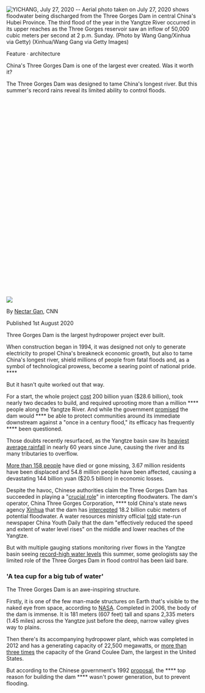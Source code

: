 <div id="mount">

<div class="Chrome__component">

<span style="font-size:0"></span>

<div>

<div class="StickyTop__ad" style="transition:max-height 0.6s cubic-bezier(0.52, 0.005, 0, 1.005);max-height:none">

<div class="Ad__component">

<div id="ad_bnr_atf_01" class="Ad__tag">

</div>

</div>

</div>

<span style="font-size:0"></span><span style="font-size:0"></span>

<div class="Header__container">

<div class="Header__component header" style="transition:transform 0.6s cubic-bezier(0.52, 0.005, 0, 1.005);transform:translateY(0)">

<div class="Header__wrapper">

<div class="Logo__component">

[](/)[](/style)

</div>

<div class="Header__burger">

<div class="Header__burgerIcon">

</div>

</div>

</div>

</div>

</div>

</div>

<div style="transition:padding-top 0.6s cubic-bezier(0.52, 0.005, 0, 1.005);padding-top:50px">

</div>

<div class="Chrome__content">

<div>

</div>

<div>

</div>

<div class="sc-fhYwyz fmNZgG">

<div class="special-article">

<div class="SpecialArticle__component">

<div class="SpecialArticle__hero">

<div class="SpecialArticle__heroWrapper">

<div class="Image__component Image__hasAspectRatio" style="padding-top:100.00%">

![YICHANG, July 27, 2020 -- Aerial photo taken on July 27, 2020 shows
floodwater being discharged from the Three Gorges Dam in central China's
Hubei Province. The third flood of the year in the Yangtze River
occurred in its upper reaches as the Three Gorges reservoir saw an
inflow of 50,000 cubic meters per second at 2 p.m. Sunday. (Photo by
Wang Gang/Xinhua via Getty) (Xinhua/Wang Gang via Getty
Images)](https://dynaimage.cdn.cnn.com/cnn/e_blur:500,q_auto:low,w_50,c_fill,g_auto,h_50,ar_1:1/http%3A%2F%2Fcdn.cnn.com%2Fcnnnext%2Fdam%2Fassets%2F200730231600-three-gorges-dam-restricted.jpg)

</div>

</div>

</div>

<div class="Zone__component SpecialArticle__content">

<div class="Zone__wrapper">

<div class="SpecialArticle__head SpecialArticle__widthStandard">

<div class="SpecialArticle__headLabel">

<span>Feature ·</span> architecture

</div>

<div class="SpecialArticle__headTitle">

China's Three Gorges Dam is one of the largest ever created. Was it
worth it?

</div>

<div class="SpecialArticle__headDescription">

The Three Gorges Dam was designed to tame China's longest river. But
this summer's record rains reveal its limited ability to control floods.

</div>

<div class="SpecialArticle__headSponsor">

<div>

<div id="ad_mod_85a882a72" data-ad-branding="default">

</div>

</div>

</div>

</div>

<div class="SpecialArticle__neck">

<div class="SpecialArticle__neckWrapper">

<div class="SpecialArticle__details">

<div class="SpecialArticle__writerPhoto">

<div class="Image__component Image__hasAspectRatio" style="padding-top:100.00%">

![](https://dynaimage.cdn.cnn.com/cnn/e_blur:500,q_auto:low,w_50,c_fill,g_auto,h_50,ar_1:1/http%3A%2F%2Fcdn.cnn.com%2Fcnnnext%2Fdam%2Fassets%2F200717084450-nector-gan-headshot.jpg)

</div>

</div>

<div class="SpecialArticle__writers">

By <span class="SpecialArticle__writer">[Nectar
Gan](/profiles/nectar-gan), CNN</span>

</div>

Published 1st August 2020

</div>

<div class="SocialBar__component SpecialArticle__socialTop SocialBar__isShare">

<div class="SocialBar__links">

<span class="SocialBar__link SocialBar__facebook"></span><span class="SocialBar__link SocialBar__twitter"></span><span class="SocialBar__link SocialBar__whatsapp"></span>

</div>

</div>

</div>

</div>

<div class="SpecialArticle__body">

<div class="SpecialArticle__paragraph SpecialArticle__pad SpecialArticle__widthStandard SpecialArticle__isDropCap">

Three Gorges Dam is the largest hydropower project ever built.

</div>

<div class="SpecialArticle__paragraph SpecialArticle__pad SpecialArticle__widthStandard">

When construction began in 1994, it was designed not only to generate
electricity to propel China's breakneck economic growth, but also to
tame China's longest river, shield millions of people from fatal floods
and, as a symbol of technological prowess, become a searing point of
national pride. ****

</div>

<div class="SpecialArticle__paragraph SpecialArticle__pad SpecialArticle__widthStandard">

But it hasn't quite worked out that way.

</div>

<div class="SpecialArticle__ad SpecialArticle__widthBleed">

<div class="Ad__component">

<div id="ad_bnr_btf_01" class="Ad__tag SpecialArticle__padLarge">

</div>

</div>

</div>

<div class="SpecialArticle__paragraph SpecialArticle__pad SpecialArticle__widthStandard">

For a start, the whole project
[cost](http://politics.people.com.cn/n/2013/0607/c1001-21776413.html)
200 billion yuan ($28.6 billion), took nearly two decades to build, and
required uprooting more than a million **** people along the Yangtze
River. And while the government
[promised](http://www.npc.gov.cn/wxzl/gongbao/2000-12/14/content_5002697.htm)
the dam would **** be able to protect communities around its immediate
downstream against a "once in a century flood," its efficacy has
frequently **** been questioned.

</div>

<div class="SpecialArticle__paragraph SpecialArticle__pad SpecialArticle__widthStandard">

Those doubts recently resurfaced, as the Yangtze basin saw its [heaviest
average
rainfall](http://www.xinhuanet.com/english/2020-07/14/c_139209909.htm)
in nearly 60 years since June, causing the river and its many
tributaries to overflow.

</div>

<div class="SpecialArticle__paragraph SpecialArticle__pad SpecialArticle__widthStandard">

[More than 158
people](https://www.mem.gov.cn/xw/bndt/202007/t20200728_354105.html)
have died or gone missing, 3.67 million residents have been displaced
and 54.8 million people have been affected, causing a devastating 144
billion yuan ($20.5 billion) in economic losses.

</div>

<div class="SpecialArticle__paragraph SpecialArticle__pad SpecialArticle__widthStandard">

Despite the havoc, Chinese authorities claim the Three Gorges Dam has
succeeded in playing a "[crucial
role](http://ccnews.people.com.cn/n1/2020/0722/c141677-31792659.html)"
in intercepting floodwaters. The dam's operator, China Three Gorges
Corporation, **** told China's state news agency
[Xinhua](http://www.xinhuanet.com/politics/2020-07/24/c_1126282059.htm)
that the dam has
[intercepted](http://www.gov.cn/xinwen/2020-07/30/content_5531320.htm)
18.2 billion cubic meters of potential floodwater. A water resources
ministry official
[told](http://ccnews.people.com.cn/n1/2020/0722/c141677-31792659.html)
state-run newspaper China Youth Daily that the dam "effectively reduced
the speed and extent of water level rises" on the middle and lower
reaches of the Yangtze.

</div>

<div class="SpecialArticle__paragraph SpecialArticle__pad SpecialArticle__widthStandard">

But with multiple gauging stations monitoring river flows in the Yangtze
basin seeing [record-high water
levels](http://www.gov.cn/xinwen/2020-07/13/content_5526182.htm) this
summer, some geologists say the limited role of the Three Gorges Dam in
flood control has been laid bare.

</div>

<div class="SpecialArticle__pad SpecialArticle__widthStandard">

<div class="HTMLEmbed__component">

</div>

</div>

<div class="SpecialArticle__paragraph SpecialArticle__pad SpecialArticle__widthStandard SpecialArticle__isHeadline">

### 'A tea cup for a big tub of water'

</div>

<div class="SpecialArticle__paragraph SpecialArticle__pad SpecialArticle__widthStandard">

The Three Gorges Dam is an awe-inspiring structure.

</div>

<div class="SpecialArticle__paragraph SpecialArticle__pad SpecialArticle__widthStandard">

Firstly, it is one of the few man-made structures on Earth that's
visible to the naked eye from space, according to
[NASA](https://svs.gsfc.nasa.gov/3433). Completed in 2006, the body of
the dam is immense. It is 181 meters (607 feet) tall and spans 2,335
meters (1.45 miles) across the Yangtze just before the deep, narrow
valley gives way to plains.

</div>

<div class="SpecialArticle__paragraph SpecialArticle__pad SpecialArticle__widthStandard">

Then there's its accompanying hydropower plant, which was completed in
2012 and has a generating capacity of 22,500 megawatts, or [more than
three
times](https://www.usgs.gov/special-topic/water-science-school/science/three-gorges-dam-worlds-largest-hydroelectric-plant?qt-science_center_objects=0#qt-science_center_objects)
the capacity of the Grand Coulee Dam, the largest in the United States.

</div>

<div class="SpecialArticle__paragraph SpecialArticle__pad SpecialArticle__widthStandard">

But according to the Chinese government's 1992
[proposal](http://www.npc.gov.cn/wxzl/gongbao/2000-12/14/content_5002697.htm),
the **** top reason for building the dam **** wasn't power generation,
but to prevent flooding.

</div>

<div class="SpecialArticle__padLarge SpecialArticle__widthFull">

<div class="GalleryInline__component GalleryInline__isInitialState">

<div class="GalleryInline__carousel">

<div class="slider" style="position:relative;display:block;width:100%;height:auto;box-sizing:border-box;-moz-box-sizing:border-box;visibility:hidden">

<div class="slider-frame" style="position:relative;display:block;overflow:hidden;height:auto;margin:0px;padding:0;transform:translate3d(0, 0, 0);-webkit-transform:translate3d(0, 0, 0);-ms-transform:translate(0, 0);box-sizing:border-box;-moz-box-sizing:border-box">

  - 
    
    <div class="Image__component GalleryInline__imageWrapper Image__hasAspectRatio" style="padding-top:56.25%">
    
    ![01 three gorges dam
    RESTRICTED](https://dynaimage.cdn.cnn.com/cnn/e_blur:500,q_auto:low,w_50,c_fit,h_28,ar_16:9/http%3A%2F%2Fcdn.cnn.com%2Fcnnnext%2Fdam%2Fassets%2F200721003422-01-three-gorges-dam-restricted.jpg)
    
    </div>

  - 
    
    <div class="Image__component GalleryInline__imageWrapper Image__hasAspectRatio" style="padding-top:56.25%">
    
    ![02 three gorges dam
    RESTRICTED](https://dynaimage.cdn.cnn.com/cnn/e_blur:500,q_auto:low,w_50,c_fit,h_28,ar_16:9/http%3A%2F%2Fcdn.cnn.com%2Fcnnnext%2Fdam%2Fassets%2F200721003645-02-three-gorges-dam-restricted.jpg)
    
    </div>

  - 
    
    <div class="Image__component GalleryInline__imageWrapper Image__hasAspectRatio" style="padding-top:56.25%">
    
    ![24 three gorges dam
    1999](https://dynaimage.cdn.cnn.com/cnn/e_blur:500,q_auto:low,w_50,c_fit,h_28,ar_16:9/http%3A%2F%2Fcdn.cnn.com%2Fcnnnext%2Fdam%2Fassets%2F200721093541-24-three-gorges-dam-1999.jpg)
    
    </div>

  - 
    
    <div class="Image__component GalleryInline__imageWrapper Image__hasAspectRatio" style="padding-top:56.25%">
    
    ![04 three gorges dam
    RESTRICTED](https://dynaimage.cdn.cnn.com/cnn/e_blur:500,q_auto:low,w_50,c_fit,h_28,ar_16:9/http%3A%2F%2Fcdn.cnn.com%2Fcnnnext%2Fdam%2Fassets%2F200721003913-04-three-gorges-dam-restricted.jpg)
    
    </div>

  - 
    
    <div class="Image__component GalleryInline__imageWrapper Image__hasAspectRatio" style="padding-top:56.25%">
    
    ![06 three gorges
    dam](https://dynaimage.cdn.cnn.com/cnn/e_blur:500,q_auto:low,w_50,c_fit,h_28,ar_16:9/http%3A%2F%2Fcdn.cnn.com%2Fcnnnext%2Fdam%2Fassets%2F200721004148-06-three-gorges-dam.jpg)
    
    </div>

  - 
    
    <div class="Image__component GalleryInline__imageWrapper Image__hasAspectRatio" style="padding-top:56.25%">
    
    ![26 three gorges dam
    2002](https://dynaimage.cdn.cnn.com/cnn/e_blur:500,q_auto:low,w_50,c_fit,h_28,ar_16:9/http%3A%2F%2Fcdn.cnn.com%2Fcnnnext%2Fdam%2Fassets%2F200721093834-26-three-gorges-dam-2002.jpg)
    
    </div>

  - 
    
    <div class="Image__component GalleryInline__imageWrapper Image__hasAspectRatio" style="padding-top:56.25%">
    
    ![27 three gorges dam
    2002](https://dynaimage.cdn.cnn.com/cnn/e_blur:500,q_auto:low,w_50,c_fit,h_28,ar_16:9/http%3A%2F%2Fcdn.cnn.com%2Fcnnnext%2Fdam%2Fassets%2F200721094040-27-three-gorges-dam-2002.jpg)
    
    </div>

  - 
    
    <div class="Image__component GalleryInline__imageWrapper Image__hasAspectRatio" style="padding-top:56.25%">
    
    ![05 three gorges dam
    RESTRICTED](https://dynaimage.cdn.cnn.com/cnn/e_blur:500,q_auto:low,w_50,c_fit,h_28,ar_16:9/http%3A%2F%2Fcdn.cnn.com%2Fcnnnext%2Fdam%2Fassets%2F200721004040-05-three-gorges-dam-restricted.jpg)
    
    </div>

  - 
    
    <div class="Image__component GalleryInline__imageWrapper Image__hasAspectRatio" style="padding-top:56.25%">
    
    ![07 three gorges dam
    RESTRICTED](https://dynaimage.cdn.cnn.com/cnn/e_blur:500,q_auto:low,w_50,c_fit,h_28,ar_16:9/http%3A%2F%2Fcdn.cnn.com%2Fcnnnext%2Fdam%2Fassets%2F200721004309-07-three-gorges-dam-restricted.jpg)
    
    </div>

  - 
    
    <div class="Image__component GalleryInline__imageWrapper Image__hasAspectRatio" style="padding-top:56.25%">
    
    ![09 three gorges
    dam](https://dynaimage.cdn.cnn.com/cnn/e_blur:500,q_auto:low,w_50,c_fit,h_28,ar_16:9/http%3A%2F%2Fcdn.cnn.com%2Fcnnnext%2Fdam%2Fassets%2F200721005128-09-three-gorges-dam.jpg)
    
    </div>

  - 
    
    <div class="Image__component GalleryInline__imageWrapper Image__hasAspectRatio" style="padding-top:56.25%">
    
    ![10 three gorges
    dam](https://dynaimage.cdn.cnn.com/cnn/e_blur:500,q_auto:low,w_50,c_fit,h_28,ar_16:9/http%3A%2F%2Fcdn.cnn.com%2Fcnnnext%2Fdam%2Fassets%2F200721005233-10-three-gorges-dam.jpg)
    
    </div>

  - 
    
    <div class="Image__component GalleryInline__imageWrapper Image__hasAspectRatio" style="padding-top:56.25%">
    
    ![11 three gorges dam
    RESTRICTED](https://dynaimage.cdn.cnn.com/cnn/e_blur:500,q_auto:low,w_50,c_fit,h_28,ar_16:9/http%3A%2F%2Fcdn.cnn.com%2Fcnnnext%2Fdam%2Fassets%2F200721011017-11-three-gorges-dam-restricted.jpg)
    
    </div>

  - 
    
    <div class="Image__component GalleryInline__imageWrapper Image__hasAspectRatio" style="padding-top:56.25%">
    
    ![28 three gorges dam
    2004](https://dynaimage.cdn.cnn.com/cnn/e_blur:500,q_auto:low,w_50,c_fit,h_28,ar_16:9/http%3A%2F%2Fcdn.cnn.com%2Fcnnnext%2Fdam%2Fassets%2F200721094144-28-three-gorges-dam-2004.jpg)
    
    </div>

  - 
    
    <div class="Image__component GalleryInline__imageWrapper Image__hasAspectRatio" style="padding-top:56.25%">
    
    ![31 three gorges dam
    2005](https://dynaimage.cdn.cnn.com/cnn/e_blur:500,q_auto:low,w_50,c_fit,h_28,ar_16:9/http%3A%2F%2Fcdn.cnn.com%2Fcnnnext%2Fdam%2Fassets%2F200721101713-31-three-gorges-dam-2005.jpg)
    
    </div>

  - 
    
    <div class="Image__component GalleryInline__imageWrapper Image__hasAspectRatio" style="padding-top:56.25%">
    
    ![29 three gorges dam
    2006](https://dynaimage.cdn.cnn.com/cnn/e_blur:500,q_auto:low,w_50,c_fit,h_28,ar_16:9/http%3A%2F%2Fcdn.cnn.com%2Fcnnnext%2Fdam%2Fassets%2F200721094505-29-three-gorges-dam-2006.jpg)
    
    </div>

  - 
    
    <div class="Image__component GalleryInline__imageWrapper Image__hasAspectRatio" style="padding-top:56.25%">
    
    ![15 three gorges
    dam](https://dynaimage.cdn.cnn.com/cnn/e_blur:500,q_auto:low,w_50,c_fit,h_28,ar_16:9/http%3A%2F%2Fcdn.cnn.com%2Fcnnnext%2Fdam%2Fassets%2F200721021315-15-three-gorges-dam.jpg)
    
    </div>

  - 
    
    <div class="Image__component GalleryInline__imageWrapper Image__hasAspectRatio" style="padding-top:56.25%">
    
    ![12 three gorges
    dam](https://dynaimage.cdn.cnn.com/cnn/e_blur:500,q_auto:low,w_50,c_fit,h_28,ar_16:9/http%3A%2F%2Fcdn.cnn.com%2Fcnnnext%2Fdam%2Fassets%2F200721011123-12-three-gorges-dam.jpg)
    
    </div>

  - 
    
    <div class="Image__component GalleryInline__imageWrapper Image__hasAspectRatio" style="padding-top:56.25%">
    
    ![16 three gorges dam
    RESTRICTED](https://dynaimage.cdn.cnn.com/cnn/e_blur:500,q_auto:low,w_50,c_fit,h_28,ar_16:9/http%3A%2F%2Fcdn.cnn.com%2Fcnnnext%2Fdam%2Fassets%2F200721021406-16-three-gorges-dam-restricted.jpg)
    
    </div>

  - 
    
    <div class="Image__component GalleryInline__imageWrapper Image__hasAspectRatio" style="padding-top:56.25%">
    
    ![19 three gorges
    dam](https://dynaimage.cdn.cnn.com/cnn/e_blur:500,q_auto:low,w_50,c_fit,h_28,ar_16:9/http%3A%2F%2Fcdn.cnn.com%2Fcnnnext%2Fdam%2Fassets%2F200721035858-19-three-gorges-dam.jpg)
    
    </div>

  - 
    
    <div class="Image__component GalleryInline__imageWrapper Image__hasAspectRatio" style="padding-top:56.25%">
    
    ![18 three gorges dam
    RESTRICTED](https://dynaimage.cdn.cnn.com/cnn/e_blur:500,q_auto:low,w_50,c_fit,h_28,ar_16:9/http%3A%2F%2Fcdn.cnn.com%2Fcnnnext%2Fdam%2Fassets%2F200721035306-18-three-gorges-dam-restricted.jpg)
    
    </div>

  - 
    
    <div class="Image__component GalleryInline__imageWrapper Image__hasAspectRatio" style="padding-top:56.25%">
    
    ![20 three gorges
    dam](https://dynaimage.cdn.cnn.com/cnn/e_blur:500,q_auto:low,w_50,c_fit,h_28,ar_16:9/http%3A%2F%2Fcdn.cnn.com%2Fcnnnext%2Fdam%2Fassets%2F200721035950-20-three-gorges-dam.jpg)
    
    </div>

  - 
    
    <div class="Image__component GalleryInline__imageWrapper Image__hasAspectRatio" style="padding-top:56.25%">
    
    ![21 three gorges
    dam](https://dynaimage.cdn.cnn.com/cnn/e_blur:500,q_auto:low,w_50,c_fit,h_28,ar_16:9/http%3A%2F%2Fcdn.cnn.com%2Fcnnnext%2Fdam%2Fassets%2F200721040049-21-three-gorges-dam.jpg)
    
    </div>

</div>

</div>

<div class="GalleryInline__cta">

</div>

</div>

<div class="GalleryInline__details">

<div class="GalleryInline__title">

<span class="GalleryInline__count">1/22</span>

</div>

<div class="GalleryInline__caption">

<span>Workers hold up a layout plan of the Three Gorges Dam project by
the Yangtze river in Hubei province in September 1995. Scroll through
the gallery for images of the Three Gorges Dam, through the years.
<span class="GalleryInline__credit">Credit:
</span></span><span class="GalleryInline__credit">Chip
HIRES/Gamma-Rapho/Getty Images</span>

</div>

</div>

<div class="GalleryInline__previous">

</div>

<div class="GalleryInline__next">

</div>

</div>

</div>

<div class="SpecialArticle__paragraph SpecialArticle__pad SpecialArticle__widthStandard">

Here's how it works: the enormous dam is situated on an upstream section
of the Yangtze and helps prevent flooding downstream by trapping
rainwater in a huge reservoir, and then controlling the release of that
water through its sluice gates. The 660 kilometer (410 mile) reservoir
winds upstream through the narrow valleys of the Three Gorges -- a
series of steep canyons known for their imposing beauty and once
treacherous currents -- to Chongqing, a sprawling municipality of 30.5
million people in western China.

</div>

<div class="SpecialArticle__pad SpecialArticle__widthStandard">

<div class="HTMLEmbed__component">

</div>

</div>

<div class="SpecialArticle__paragraph SpecialArticle__pad SpecialArticle__widthStandard">

During the dry season, October to May, the reservoir's water level is
kept at a maximum of 175 meters (574 feet) to optimize electricity
generation at the adjoining hydropower plant. Before the summer rains
arrive in June, it's gradually lowered to 145 meters (475 feet) to make
room for the incoming floodwaters.

</div>

<div class="SpecialArticle__paragraph SpecialArticle__pad SpecialArticle__widthStandard">

The lowering of water levels creates 22 billion cubic meters of storage
space -- enough to contain nearly 9 million Olympic-size swimming pools
of water. But that's nothing compared with the sheer volume of
floodwater that can flow into the dam **** during bad years, said Fan
Xiao, a Chinese geologist and long-time critic of the dam.

</div>

<div class="SpecialArticle__paragraph SpecialArticle__pad SpecialArticle__widthStandard">

During a "once-a-century flood" more than 244 billion cubic meters of
water -- or about twice the volume of the Dead Sea -- can pass through
the Three Gorges in two months, according to Fan's calculations.

</div>

<div class="SpecialArticle__paragraph SpecialArticle__pad SpecialArticle__widthStandard">

The storage capacity of the dam's reservoir can handle only about 9% of
that amount, he added.

</div>

<div class="SpecialArticle__paragraph SpecialArticle__pad SpecialArticle__widthStandard">

"It's like using a small cup to deal with a big tub of water. In terms
of flood control, the cost of the dam has surely outweighed the gain."

</div>

<div class="SpecialArticle__paragraph SpecialArticle__pad SpecialArticle__widthStandard">

Besides, the dam can only hold back the water for so long, as it has to
make room for new rains -- and in flood season torrential downpours can
come in quick succession.

</div>

<div class="SpecialArticle__pad SpecialArticle__widthStandard">

<div class="HTMLEmbed__component">

</div>

</div>

<div class="SpecialArticle__paragraph SpecialArticle__pad SpecialArticle__widthStandard">

Last month, three flood waves have already hit the Three Gorges. ****
The dam has opened its sluice gates multiple times since late June to
release water from its reservoir, drawing criticism on Chinese social
media that this exacerbated the floods downstream.

</div>

<div class="SpecialArticle__paragraph SpecialArticle__pad SpecialArticle__widthStandard">

The company running the dam denied this, telling state-run tabloid the
[Global Times](https://www.globaltimes.cn/content/1195133.shtml) that it
had helped to **** delay and stagger the floodwaters reaching
downstream.

</div>

<div class="SpecialArticle__paragraph SpecialArticle__pad SpecialArticle__widthStandard">

But Poyang Lake, in Jiangxi province, still swelled to its highest level
in history -- surpassing the previous record set by catastrophic floods
in 1998, which killed more than 3,000 people. Other places downstream
also **** broke historical records.

</div>

<div class="SpecialArticle__padLarge SpecialArticle__widthBleed">

<div class="Image__component">

![This aerial photo, taken on July 15, 2020, shows a flooded area near
Poyang Lake due to torrential rains in Poyang county, Shangrao city in
China's central Jiangxi province.
](https://dynaimage.cdn.cnn.com/cnn/e_blur:500,q_auto:low,w_50,c_fit/http%3A%2F%2Fcdn.cnn.com%2Fcnnnext%2Fdam%2Fassets%2F200729213200-poyang-lake-flooding-0715.jpg)

</div>

<div class="SpecialArticle__caption">

<span>This aerial photo, taken on July 15, 2020, shows a flooded area
near Poyang Lake due to torrential rains in Poyang county, Shangrao city
in China's central Jiangxi province.
</span><span class="SpecialArticle__credit"> Credit: STR/AFP/AFP via
Getty Images</span>

</div>

</div>

<div class="SpecialArticle__paragraph SpecialArticle__pad SpecialArticle__widthStandard">

David Shankman, an emeritus professor of geography at the University of
Alabama, who has studied flooding on the middle Yangtze, said **** the
record-breaking water levels showed that the Three Gorges Dam could not
prevent severe floods. "That's a factual statement," he said. "This dam
is fully operational for many years now, and now we have the highest
water level ever recorded."

</div>

<div class="SpecialArticle__paragraph SpecialArticle__pad SpecialArticle__widthStandard">

[Studies](http://www.cqvip.com/main/export.aspx?id=3307389&type=1&sign=a331b60d8503af649735ace4b2bfd1b7)
by Chinese and foreign researchers over the years, Shankman added, have
found that the dam's reservoir is too small to significantly reduce
downstream discharge during severe floods, although it does help
alleviate flooding during normal years.

</div>

<div class="SpecialArticle__pad SpecialArticle__widthStandard">

<div class="HTMLEmbed__component">

</div>

</div>

<div class="SpecialArticle__paragraph SpecialArticle__pad SpecialArticle__widthStandard">

Miroslav Marence, an associate professor of storage and hydropower at
the IHE Delft Institute for Water Education, said the problem is not the
design of the dam, but the expectation that the dam can solve all the
problems of flooding on the Yangtze, the third largest river by volume
in the world. "It's impossible to do it just with a dam," he said.

</div>

<div class="SpecialArticle__paragraph SpecialArticle__pad SpecialArticle__widthStandard">

For example, while the Three Gorges Dam can reduce the intensity of
floods coming from upstream to a certain extent, it won't be able to
prevent floods caused by intense rainfall on the middle and lower
reaches of the Yangtze or the tributaries in its basin entirely, he
added.

</div>

<div class="SpecialArticle__paragraph SpecialArticle__pad SpecialArticle__widthStandard">

And that is part of the problem: A lot of the flooding in central and
southern China this summer, for instance, was **** caused by rains that
fell **** downstream and didn't ever go through the dam.

</div>

<div class="SpecialArticle__paragraph SpecialArticle__pad SpecialArticle__widthStandard SpecialArticle__isHeadline">

### The dream of every Chinese leader

</div>

<div class="SpecialArticle__paragraph SpecialArticle__pad SpecialArticle__widthStandard">

The Chinese have for millennia manipulated waterways for flood control,
irrigation and navigation. For China's imperial rulers, the ability to
harness rivers not only saved lives and brought prosperity, but also
gave legitimacy to their reign, as natural disasters were taken as a
sign that the emperor had lost the mandate of heaven, by which he ruled.

</div>

<div class="SpecialArticle__paragraph SpecialArticle__pad SpecialArticle__widthStandard">

This ambition to control water resources has only grown in modern times,
with the prowess of technology.

</div>

<div class="SpecialArticle__pad SpecialArticle__widthStandard">

<div class="HTMLEmbed__component">

</div>

</div>

<div class="SpecialArticle__paragraph SpecialArticle__pad SpecialArticle__widthStandard">

Every Chinese leader since Sun Yat-sen, the founding father of modern
China, dreamed of building a massive dam on the Yangtze, which has
repeatedly wreaked havoc on its banks during flood season.

</div>

<div class="SpecialArticle__paragraph SpecialArticle__pad SpecialArticle__widthStandard">

In an industrial blueprint he laid out for the Republic of China in
1919, Sun envisioned damming the Three Gorges to improve navigation and
provide hydropower for the whole country.

</div>

<div class="SpecialArticle__paragraph SpecialArticle__pad SpecialArticle__widthStandard">

The revolutionary leader did not live to see this dream realized. His
successor Chiang Kai-shek carried on with the task in the 1940s,
inviting renowned American engineer John L. Savage -- best known for his
work on the Hoover Dam -- to survey the valleys and draw up a design for
the Three Gorges Dam. Chiang even sent dozens of Chinese engineers to
the US for training, but the project was abandoned during the Chinese
Civil War.

</div>

<div class="SpecialArticle__padLarge SpecialArticle__widthBleed">

<div class="Image__component">

![The faces of Chinese leaders Mao Zedong, Deng Xiaoping and Jiang Zemin
appear on a large mural of the Three Gorges Dam in
Wuhan.](https://dynaimage.cdn.cnn.com/cnn/e_blur:500,q_auto:low,w_50,c_fit/http%3A%2F%2Fcdn.cnn.com%2Fcnnnext%2Fdam%2Fassets%2F200728121027-three-gorges-dam-wuhan-leaders-restricted.jpg)

</div>

<div class="SpecialArticle__caption">

<span>The faces of Chinese leaders Mao Zedong, Deng Xiaoping and Jiang
Zemin appear on a large mural of the Three Gorges Dam in
Wuhan.</span><span class="SpecialArticle__credit"> Credit: Jacques
Langevin/Sygma/Getty Images</span>

</div>

</div>

<div class="SpecialArticle__paragraph SpecialArticle__pad SpecialArticle__widthStandard">

After the Chinese Communist Party took power, Chairman Mao Zedong
endorsed the project, writing about "walls of stone" and "a smooth lake
rising in the narrow gorges" in a poem. But his plans were ****
disrupted by the turmoil of the Great Leap Forward and the Cultural
Revolution.

</div>

<div class="SpecialArticle__paragraph SpecialArticle__pad SpecialArticle__widthStandard">

When his successor Deng Xiaoping brought up the idea again in the late
1970s, it was strongly opposed by some leading hydrologists,
intellectuals and environmentalists, who pointed to its human and
environmental costs, from the mass relocation of residents to threats of
geological hazards, environmental damage and loss of archeological
sites.

</div>

<div class="SpecialArticle__paragraph SpecialArticle__pad SpecialArticle__widthStandard">

It was heavily debated throughout the next decade, which was the most
politically relaxed and liberal era in the history of Chinese Communist
rule. But following the Tiananmen Square massacre in 1989, open dissent
was stifled and the political atmosphere turned oppressive. Four months
after the massacre, authorities banned **** "[Yangtze\!
Yangtze\!](https://journal.probeinternational.org/three-gorges-probe/yangtze-yangtze/)"
-- a book highly critical of the project -- and jailed its author, [Dai
Qing](https://www.goldmanprize.org/recipient/dai-qing/), a journalist
and one of China's earliest environmentalists.

</div>

<div class="SpecialArticle__paragraph SpecialArticle__pad SpecialArticle__widthStandard">

Confident that it could now push through the plan, the government put
the dam to a vote before the country's legislature, the National
People's Congress (NPC), in 1992. The dam was approved, but about
[one-third](http://www.gov.cn/xinwen/2014-12/13/content_2790541.htm) of
the delegates refused to endorse the plan -- an astonishingly low
approval rate for China's usually compliant rubber-stamp parliament.

</div>

<div class="SpecialArticle__padLarge SpecialArticle__widthBleed">

<div class="Image__component">

![Chinese Prime Minister Li Peng (left) at the National People's
Congress on March 21, 1992 in Beijing, China.
](https://dynaimage.cdn.cnn.com/cnn/e_blur:500,q_auto:low,w_50,c_fit/http%3A%2F%2Fcdn.cnn.com%2Fcnnnext%2Fdam%2Fassets%2F200728115851-li-peng-yang-baibing-national-peoples-congress-1992.jpg)

</div>

<div class="SpecialArticle__caption">

<span>Chinese Prime Minister Li Peng (left) at the National People's
Congress on March 21, 1992 in Beijing, China.
</span><span class="SpecialArticle__credit"> Credit: Mike
Fiala/AFP/Getty Images</span>

</div>

</div>

<div class="SpecialArticle__paragraph SpecialArticle__pad SpecialArticle__widthStandard">

Some delegates said they were blindsided when the Three Gorges Dam
suddenly appeared on the NPC's agenda, without advance notice or
discussions about the project, according to a 1994 edition of "Yangtze\!
Yangtze\!"

</div>

<div class="SpecialArticle__paragraph SpecialArticle__pad SpecialArticle__widthStandard">

Yang Xinren, a delegate from Jilin province in northeastern China, was
[quoted by the book as
saying](https://journal.probeinternational.org/1994/05/31/chapter-3-2/):
"The majority of the delegates are not fully informed of the technical
aspects of the project. So no matter how we vote, we vote in blindness."

</div>

<div class="SpecialArticle__paragraph SpecialArticle__pad SpecialArticle__widthStandard SpecialArticle__isHeadline">

### Why is the dam so controversial?

</div>

<div class="SpecialArticle__paragraph SpecialArticle__pad SpecialArticle__widthStandard">

One of the most controversial aspects of the mega-project was its
enormous cost for villagers who had lived for centuries on the banks of
the river. To make way for the dam's massive reservoir, about [1.4
million
people](http://www.china.com.cn/economic/txt/2010-01/22/content_19289419.htm)
were uprooted, their ancestral homes demolished, communities broken up
and farmlands flooded.

</div>

<div class="SpecialArticle__paragraph SpecialArticle__pad SpecialArticle__widthStandard">

Building the Three Gorges Dam displaced [more
people](https://online.ucpress.edu/cpcs/article/33/2/223/455/Resettlement-for-China-s-Three-Gorges-Dam-socio)
than the three largest Chinese dams before it combined. The reservoir
[submerged](http://www.gov.cn/ztzl/2006-01/02/content_145309.htm) two
cities, 114 towns and 1,680 villages along the river banks.

</div>

<div class="SpecialArticle__padLarge SpecialArticle__widthBleed">

<div class="Image__component">

![Residents of Fengjie, in southwest China's Chongqing, watch the
demolition of buildings in their town on November 4, 2002, to make room
for the Three Gorges Dam's resevoir.
](https://dynaimage.cdn.cnn.com/cnn/e_blur:500,q_auto:low,w_50,c_fit/http%3A%2F%2Fcdn.cnn.com%2Fcnnnext%2Fdam%2Fassets%2F200721004148-06-three-gorges-dam.jpg)

</div>

<div class="SpecialArticle__caption">

<span>Residents of Fengjie, in southwest China's Chongqing, watch the
demolition of buildings in their town on November 4, 2002, to make room
for the Three Gorges Dam's resevoir.
</span><span class="SpecialArticle__credit"> Credit: AFP/Getty
Images</span>

</div>

</div>

<div class="SpecialArticle__paragraph SpecialArticle__pad SpecialArticle__widthStandard">

Displaced residents have [complained
about](https://www.internationalrivers.org/sites/default/files/attached-files/3gcolor.pdf)
inadequate compensation and a lack of farmland and jobs after
relocation. Many have accused local governments of embezzling
resettlement funds and using excessive force to quell protests. In 2013,
the Chinese government
[acknowledged](http://www.gov.cn/jrzg/2013-06/07/content_2421831.htm)
that some of the funds were embezzled or misused.

</div>

<div class="SpecialArticle__paragraph SpecialArticle__pad SpecialArticle__widthStandard">

Many also faced a reduction in living wages. According to Chen Guojie, a
scholar at the government-backed Chinese Academy of Sciences, incomes of
migrant families [dropped
by 20%](http://3gd.ced.berkeley.edu/docs/3GD_Summary.pdf) after
relocating, as they were forced to abandon their fertile riverside
flatlands to farm on the steep, unsteady slopes.

</div>

<div class="SpecialArticle__paragraph SpecialArticle__pad SpecialArticle__widthStandard">

The dam has also had a serious geological impact. Chinese officials and
experts admitted at a forum in 2007 that the Three Gorges Dam had caused
an array of ecological ills, including more frequent landslides, China's
state news agency Xinhua
[reported](https://www.chinadaily.com.cn/china/2007-09/26/content_6137027.htm)
at the time.

</div>

<div class="SpecialArticle__paragraph SpecialArticle__pad SpecialArticle__widthStandard">

"The huge weight of the water behind the Three Gorges Dam had started to
erode the Yangtze's banks in many places, which, together with frequent
fluctuations in water levels, had triggered a series of landslides," the
Xinhua report said, citing officials and experts at a meeting.

</div>

<div class="SpecialArticle__paragraph SpecialArticle__pad SpecialArticle__widthStandard">

The water in the reservoir saturates and erodes the base of the cliffs,
and the fluctuation in water levels changes the weight of the reservoir
and the pressure on the slopes, destabilizing the shoreline, [geologists
say](https://www.researchgate.net/publication/262973538_Soil_erosion_in_the_Three_Gorges_Reservoir_area).

</div>

<div class="SpecialArticle__padLarge SpecialArticle__widthBleed">

<div class="Image__component">

![Water gushes out for the first time through the Three Gorges Dam on
June 11,
2003.](https://dynaimage.cdn.cnn.com/cnn/e_blur:500,q_auto:low,w_50,c_fit/http%3A%2F%2Fcdn.cnn.com%2Fcnnnext%2Fdam%2Fassets%2F200721005128-09-three-gorges-dam.jpg)

</div>

<div class="SpecialArticle__caption">

<span>Water gushes out for the first time through the Three Gorges Dam
on June 11, 2003.</span><span class="SpecialArticle__credit"> Credit:
AFP/Getty Images</span>

</div>

</div>

<div class="SpecialArticle__paragraph SpecialArticle__pad SpecialArticle__widthStandard">

The first disaster came in 2003, shortly after the reservoir started to
fill for the first time. As the water reached 135 meters (115 feet),
landslides began to occur. A few weeks later, on a tributary of the
Three Gorges, a large chunk of a mountain [split
off](https://books.google.com.hk/books?id=ATTCtJcrkt4C&pg=PA210&lpg=PA210&dq=Qianjiangping+landslide&source=bl&ots=pSZFtOM9s3&sig=ACfU3U1w2PdniGS4lXmc5Dg_QYpTrzW0XA&hl=en&sa=X&ved=2ahUKEwiJ6qHKr9nqAhUJx4sBHTgaB4g4ChDoATAHegQIBxAB#v=onepage&q=Qianjiangping%20landslide&f=false)
and slipped into the river, killing 24 people, destroying 346 houses and
capsizing over 20 boats. ****

</div>

<div class="SpecialArticle__paragraph SpecialArticle__pad SpecialArticle__widthStandard">

The dam, which sits near two major fault lines, has also been blamed for
a surge in earthquakes in the region. Scientists argue that the weight
of the large reservoir and the permeation of water into the rocks
underneath can trigger earthquakes in regions already under considerable
tectonic stress.

</div>

<div class="SpecialArticle__paragraph SpecialArticle__pad SpecialArticle__widthStandard">

According to a
[study](https://journal.probeinternational.org/2011/06/01/chinese-study-reveals-three-gorges-dam-triggered-3000-earthquakes-numerous-landslides/)
from the China Earthquake Administration, in the six years after the
reservoir was filled in June 2003, 3,429 earthquakes were recorded along
the reservoir; only 94 earthquakes were recorded from January 2000 to
May 2003.

</div>

<div class="SpecialArticle__paragraph SpecialArticle__pad SpecialArticle__widthStandard">

Another major concern is the blocking of sediments. By cutting the flow
of the Yangtze River, the dam has retained huge amounts of silt, which
not only dampens its flood control capacity by filling the reservoir,
but also causes [significant
erosion](https://www.reuters.com/article/environment-china-environment-dam-dc/three-gorges-dam-causes-downstream-erosion-study-idUST31738620070521)
downstream.

</div>

<div class="SpecialArticle__paragraph SpecialArticle__pad SpecialArticle__widthStandard">

And finally, the discovery of 80 large cracks on the Three Gorges Dam's
concrete face, just **** days after the reservoir was filled for the
first time in 2003, didn't help to alleviate concerns about the dam's
safety. Officials said at the time that the cracks were not a threat to
the dam, but could cause leaking if not fixed, according to
[Xinhua.](https://www.chinadaily.com.cn/en/doc/2003-06/10/content_242838.htm)

</div>

<div class="SpecialArticle__paragraph SpecialArticle__pad SpecialArticle__widthStandard">

For those who remembered the
[collapse](http://en.people.cn/200510/01/eng20051001_211892.html) of 62
dams in Henan in 1975, amid heavy downpours during a typhoon, it was of
little comfort. That event killed more than 26,000 people by the
official count -- though other
[estimates](https://www.internationalrivers.org/resources/the-forgotten-legacy-of-the-banqiao-dam-collapse-7821)
were several times higher.

</div>

<div class="SpecialArticle__paragraph SpecialArticle__pad SpecialArticle__widthStandard">

This year, as the floods worsened, rumors over the Three Gorges Dam's
deformation have resurfaced, drawing [fierce
rebuttal](https://www.globaltimes.cn/content/1195239.shtml) from state
media.

</div>

<div class="SpecialArticle__paragraph SpecialArticle__pad SpecialArticle__widthStandard">

But in 2011, the Chinese government admitted the Three Gorges Dam had
created a range of major problems.

</div>

<div class="SpecialArticle__paragraph SpecialArticle__pad SpecialArticle__widthStandard">

"While the Three Gorges project provides huge comprehensive benefits,
there are urgent problems that need to be addressed, such as stabilizing
and improving living conditions for relocated people, protecting the
environment, and preventing geological disasters," China's cabinet, the
State Council, said in a
[statement](http://www.gov.cn/ldhd/2011-05/18/content_1866289.htm).

</div>

<div class="SpecialArticle__paragraph SpecialArticle__pad SpecialArticle__widthStandard SpecialArticle__isHeadline">

### Changing attitudes

</div>

<div class="SpecialArticle__paragraph SpecialArticle__pad SpecialArticle__widthStandard">

A month before the Three Gorges Dam broke ground in late 1994, Daniel P.
Beard, the Commissioner of the US Bureau of Reclamation,
[declared](https://www.govinfo.gov/content/pkg/CREC-1994-12-20/html/CREC-1994-12-20-pt1-PgE12.htm)
"the dam building era in the United States" to be over, at an
international conference. The US would be finding alternative ways to
solve water problems.

</div>

<div class="SpecialArticle__paragraph SpecialArticle__pad SpecialArticle__widthStandard">

The costs of such projects exceeded original estimates and many benefits
were never realized, Beard said.

</div>

<div class="SpecialArticle__padLarge SpecialArticle__widthBleed">

<div class="Image__component">

![Water is released from the Three Gorges Dam to relieve flood pressure
in Yichang, central China's Hubei province on July 19,
2020.](https://dynaimage.cdn.cnn.com/cnn/e_blur:500,q_auto:low,w_50,c_fit/http%3A%2F%2Fcdn.cnn.com%2Fcnnnext%2Fdam%2Fassets%2F200723002648-001-world-hydropower-dams.jpg)

</div>

<div class="SpecialArticle__caption">

<span>Water is released from the Three Gorges Dam to relieve flood
pressure in Yichang, central China's Hubei province on July 19,
2020.</span><span class="SpecialArticle__credit"> Credit: STR/AFP/Getty
Images</span>

</div>

</div>

<div class="SpecialArticle__paragraph SpecialArticle__pad SpecialArticle__widthStandard">

Shankman, the geologist at Alabama University, said many dams in the
northwestern coast of the US were actually removed because they blocked
the migration of fish from the ocean up the rivers, causing their
populations to drop. In the southeast of the country, upstream dams in
the mountains created environmental problems, driving fish species to
extinction, causing water pollution, and the recession of coastlines due
to the blocking of sediments.

</div>

<div class="SpecialArticle__paragraph SpecialArticle__pad SpecialArticle__widthStandard">

Marence, the dam expert in the Netherlands, said after the boom in dam
building from the 1950s to the 1980s, more countries and organizations
started to become aware of their environmental impacts.

</div>

<div class="SpecialArticle__paragraph SpecialArticle__pad SpecialArticle__widthStandard">

But China pushed on. By **** 2019, China had
[23,841](https://www.icold-cigb.org/article/GB/world_register/general_synthesis/number-of-dams-by-country-members)
large dams, accounting for
[41%](https://www.icold-cigb.org/article/GB/world_register/general_synthesis/general-synthesis)
of the world total, with Fan saying most of them were built after 2000.
The US was the runner-up on the list, with 9,263 large dams, according
to the International Commission on Large Dams. The organization defines
a "large dam" as a dam with a height of 15 meters (49 feet) or greater,
or a dam between 5 meters and 15 meters which can contain more than 3
million cubic meters in its reservoir. ****

</div>

<div class="SpecialArticle__paragraph SpecialArticle__pad SpecialArticle__widthStandard">

But dams with hydropower facilities do "produce a lot of cheap energy,
and it's renewable," said Matthijs Kok, a hydraulic engineering
professor at Delft University of Technology.

</div>

<div class="SpecialArticle__paragraph SpecialArticle__pad SpecialArticle__widthStandard">

"However, they have an environmental price, and if we want to build new
dams, we should look carefully at the environmental damage. We have to
find compromise," he said.

</div>

<div class="SpecialArticle__padLarge SpecialArticle__widthFull">

<div class="GalleryInline__component GalleryInline__isInitialState">

<div class="GalleryInline__carousel">

<div class="slider" style="position:relative;display:block;width:100%;height:auto;box-sizing:border-box;-moz-box-sizing:border-box;visibility:hidden">

<div class="slider-frame" style="position:relative;display:block;overflow:hidden;height:auto;margin:0px;padding:0;transform:translate3d(0, 0, 0);-webkit-transform:translate3d(0, 0, 0);-ms-transform:translate(0, 0);box-sizing:border-box;-moz-box-sizing:border-box">

  - 
    
    <div class="Image__component GalleryInline__imageWrapper Image__hasAspectRatio" style="padding-top:56.25%">
    
    ![01 world hydropower dams
    RESTRICTED](https://dynaimage.cdn.cnn.com/cnn/e_blur:500,q_auto:low,w_50,c_fit,h_28,ar_16:9/http%3A%2F%2Fcdn.cnn.com%2Fcnnnext%2Fdam%2Fassets%2F200723000418-01-world-hydropower-dams-restricted.jpg)
    
    </div>

  - 
    
    <div class="Image__component GalleryInline__imageWrapper Image__hasAspectRatio" style="padding-top:56.25%">
    
    ![02 world hydropower
    dams](https://dynaimage.cdn.cnn.com/cnn/e_blur:500,q_auto:low,w_50,c_fit,h_28,ar_16:9/http%3A%2F%2Fcdn.cnn.com%2Fcnnnext%2Fdam%2Fassets%2F200723000640-02-world-hydropower-dams.jpg)
    
    </div>

  - 
    
    <div class="Image__component GalleryInline__imageWrapper Image__hasAspectRatio" style="padding-top:56.25%">
    
    ![13 world hydropower dams
    Xiluodu](https://dynaimage.cdn.cnn.com/cnn/e_blur:500,q_auto:low,w_50,c_fit,h_28,ar_16:9/http%3A%2F%2Fcdn.cnn.com%2Fcnnnext%2Fdam%2Fassets%2F200723124810-13-world-hydropower-dams-xiluodu.jpg)
    
    </div>

  - 
    
    <div class="Image__component GalleryInline__imageWrapper Image__hasAspectRatio" style="padding-top:56.25%">
    
    ![10 world hydropower
    dams](https://dynaimage.cdn.cnn.com/cnn/e_blur:500,q_auto:low,w_50,c_fit,h_28,ar_16:9/http%3A%2F%2Fcdn.cnn.com%2Fcnnnext%2Fdam%2Fassets%2F200723034956-10-world-hydropower-dams.jpg)
    
    </div>

  - 
    
    <div class="Image__component GalleryInline__imageWrapper Image__hasAspectRatio" style="padding-top:56.25%">
    
    ![04 world hydropower dams
    RESTRICTED](https://dynaimage.cdn.cnn.com/cnn/e_blur:500,q_auto:low,w_50,c_fit,h_28,ar_16:9/http%3A%2F%2Fcdn.cnn.com%2Fcnnnext%2Fdam%2Fassets%2F200723000919-04-world-hydropower-dams-restricted.jpg)
    
    </div>

  - 
    
    <div class="Image__component GalleryInline__imageWrapper Image__hasAspectRatio" style="padding-top:56.25%">
    
    ![05 world hydropower dams
    RESTRICTED](https://dynaimage.cdn.cnn.com/cnn/e_blur:500,q_auto:low,w_50,c_fit,h_28,ar_16:9/http%3A%2F%2Fcdn.cnn.com%2Fcnnnext%2Fdam%2Fassets%2F200723001021-05-world-hydropower-dams-restricted.jpg)
    
    </div>

  - 
    
    <div class="Image__component GalleryInline__imageWrapper Image__hasAspectRatio" style="padding-top:56.25%">
    
    ![07 world hydropower
    dams](https://dynaimage.cdn.cnn.com/cnn/e_blur:500,q_auto:low,w_50,c_fit,h_28,ar_16:9/http%3A%2F%2Fcdn.cnn.com%2Fcnnnext%2Fdam%2Fassets%2F200723001557-07-world-hydropower-dams.jpg)
    
    </div>

  - 
    
    <div class="Image__component GalleryInline__imageWrapper Image__hasAspectRatio" style="padding-top:56.25%">
    
    ![06 world hydropower dams
    RESTRICTED](https://dynaimage.cdn.cnn.com/cnn/e_blur:500,q_auto:low,w_50,c_fit,h_28,ar_16:9/http%3A%2F%2Fcdn.cnn.com%2Fcnnnext%2Fdam%2Fassets%2F200723001449-06-world-hydropower-dams-restricted.jpg)
    
    </div>

  - 
    
    <div class="Image__component GalleryInline__imageWrapper Image__hasAspectRatio" style="padding-top:56.25%">
    
    ![11 world hydropower dams
    RESTRICTED](https://dynaimage.cdn.cnn.com/cnn/e_blur:500,q_auto:low,w_50,c_fit,h_28,ar_16:9/http%3A%2F%2Fcdn.cnn.com%2Fcnnnext%2Fdam%2Fassets%2F200723035323-11-world-hydropower-dams-restricted.jpg)
    
    </div>

  - 
    
    <div class="Image__component GalleryInline__imageWrapper Image__hasAspectRatio" style="padding-top:56.25%">
    
    ![12 world hydropower dams
    RESTRICTED](https://dynaimage.cdn.cnn.com/cnn/e_blur:500,q_auto:low,w_50,c_fit,h_28,ar_16:9/http%3A%2F%2Fcdn.cnn.com%2Fcnnnext%2Fdam%2Fassets%2F200723035458-12-world-hydropower-dams-restricted.jpg)
    
    </div>

</div>

</div>

<div class="GalleryInline__cta">

</div>

</div>

<div class="GalleryInline__details">

<div class="GalleryInline__title">

<span class="GalleryInline__count">1/10</span>

</div>

<div class="GalleryInline__caption">

<span>Here are some of the world's largest hydroelectric dams, ranked by
the installed generation capacity of their power stations.  
The Three Gorges Dam in China.  
Installed generation capacity: 22,500 megawatts.
<span class="GalleryInline__credit">Credit:
</span></span><span class="GalleryInline__credit">Wang Gang/Xinhua/Getty
images</span>

</div>

</div>

<div class="GalleryInline__previous">

</div>

<div class="GalleryInline__next">

</div>

</div>

</div>

<div class="SpecialArticle__paragraph SpecialArticle__pad SpecialArticle__widthStandard">

Some geologists say instead of relying on dams to stop flooding, we
should give rivers space and allow them to expand during the flood
season.

</div>

<div class="SpecialArticle__paragraph SpecialArticle__pad SpecialArticle__widthStandard">

"Large alluvial rivers naturally flood during the wet season. Floodwater
is not a problem, that's simply what rivers do. The problem is when you
have a lot of people living in the areas that are subject to flooding,"
Shankman said.

</div>

<div class="SpecialArticle__paragraph SpecialArticle__pad SpecialArticle__widthStandard">

Along the middle and lower reaches of the Yangtze are some of China's
most densely populated areas. For centuries, people have built levees to
protect their communities and farmlands from flooding. But these
measures, too, are imperfect.

</div>

<div class="SpecialArticle__paragraph SpecialArticle__pad SpecialArticle__widthStandard">

With the climate crisis expected to bring about heavier, more frequent
flooding, some experts say China will be forced to find new solutions
for future generations.

</div>

<div class="SpecialArticle__paragraph SpecialArticle__pad SpecialArticle__widthStandard">

*Graphics by CNN's Jason Kwok.*

</div>

<div class="SocialBar__component SpecialArticle__socialBottom SpecialArticle__widthStandard SocialBar__isShare">

<div class="SocialBar__links">

<span class="SocialBar__link SocialBar__facebook"></span><span class="SocialBar__link SocialBar__twitter"></span><span class="SocialBar__link SocialBar__whatsapp"></span>

</div>

</div>

</div>

</div>

</div>

<div class="Zone__component SpecialArticle__content SpecialArticle__tail">

<div class="Zone__wrapper">

</div>

</div>

</div>

</div>

</div>

<div class="Grid-sc-1kcyc0j-0 hFujui">

<div class="Cell-i0zvfi-0 laaVcq">

<div class="Text-sc-1amvtpj-0 gYetWy">

Search

</div>

<div class="Box-sc-1fet97o-0 bQmsQJ">

</div>

<div class="Box-sc-1fet97o-0 fyifOt">

</div>

</div>

</div>

<div class="Grid-sc-1kcyc0j-0 hFujui">

<div class="Cell-i0zvfi-0 dxrNOP">

<div class="Box-sc-1fet97o-0 sc-cJSrbW dBbbZo">

  - [US](/us "visit the US section")
      - [Crime +
        Justice](/specials/us/crime-and-justice "visit the Crime + Justice section")
      - [Energy +
        Environment](/specials/us/energy-and-environment "visit the Energy + Environment section")
      - [Extreme
        Weather](/specials/us/extreme-weather "visit the Extreme Weather section")
      - [Space +
        Science](/specials/space-science "visit the Space + Science section")
  - [World](/world "visit the World section")
      - [Africa](/africa "visit the Africa section")
      - [Americas](/americas "visit the Americas section")
      - [Asia](/asia "visit the Asia section")
      - [Australia](/australia "visit the Australia section")
      - [China](/china "visit the China section")
      - [Europe](/europe "visit the Europe section")
      - [India](/india "visit the India section")
      - [Middle East](/middle-east "visit the Middle East section")
      - [United Kingdom](/uk "visit the United Kingdom section")
  - [Politics](/politics "visit the Politics section")
      - [45](/specials/politics/president-donald-trump-45 "visit the 45 section")
      - [Congress](/specials/politics/congress-capitol-hill "visit the Congress section")
      - [SCOTUS](/specials/politics/supreme-court-nine "visit the SCOTUS section")
      - [Facts
        First](/specials/politics/fact-check-politics "visit the Facts First section")
      - [2020](/specials/politics/2020-election-coverage "visit the 2020 section")
      - [Candidates](/election/2020/candidates "visit the Candidates section")
  - [Business](/business "visit the Business section")
      - [Markets](https://money.cnn.com/data/markets/ "visit the Markets section")
      - [Tech](/business/tech "visit the Tech section")
      - [Media](/business/media "visit the Media section")
      - [Success](/business/success "visit the Success section")
      - [Perspectives](/business/perspectives "visit the Perspectives section")
      - [Videos](/business/videos "visit the Videos section")
  - [Opinion](/opinions "visit the Opinion section")
      - [Political
        Op-Eds](/specials/opinion/opinion-politics "visit the Political Op-Eds section")
      - [Social
        Commentary](/specials/opinion/opinion-social-issues "visit the Social Commentary section")
  - [Health](/health "visit the Health section")
      - [Food](/specials/health/food-diet "visit the Food section")
      - [Fitness](/specials/health/fitness-excercise "visit the Fitness section")
      - [Wellness](/specials/health/wellness "visit the Wellness section")
      - [Parenting](/specials/health/parenting "visit the Parenting section")
      - [Vital
        Signs](/specials/health/vital-signs "visit the Vital Signs section")
  - [Entertainment](/entertainment "visit the Entertainment section")
      - [Stars](/entertainment/celebrities "visit the Stars section")
      - [Screen](/entertainment/movies "visit the Screen section")
      - [Binge](/entertainment/tv-shows "visit the Binge section")
      - [Culture](/entertainment/culture "visit the Culture section")
      - [Media](/business/media "visit the Media section")
  - [Tech](/business/tech "visit the Tech section")
      - [Innovate](/specials/tech/innovate "visit the Innovate section")
      - [Gadget](/specials/tech/gadget "visit the Gadget section")
      - [Mission:
        Ahead](/specials/tech/mission-ahead "visit the Mission: Ahead section")
      - [Upstarts](/specials/tech/upstarts "visit the Upstarts section")
      - [Work
        Transformed](/specials/tech/work-transformed "visit the Work Transformed section")
      - [Innovative
        Cities](/specials/tech/innovative-cities "visit the Innovative Cities section")
  - [Style](/style "visit the Style section")
      - [Arts](/style/arts "visit the Arts section")
      - [Design](/style/design "visit the Design section")
      - [Fashion](/style/fashion "visit the Fashion section")
      - [Architecture](/style/architecture "visit the Architecture section")
      - [Luxury](/style/luxury "visit the Luxury section")
      - [Beauty](/style/beauty "visit the Beauty section")
      - [Video](/style/videos "visit the Video section")
  - [Travel](/travel "visit the Travel section")
      - [Destinations](/travel/destinations "visit the Destinations section")
      - [Food &
        Drink](/travel/food-and-drink "visit the Food & Drink section")
      - [News](/travel/news "visit the News section")
      - [Stay](/travel/stay "visit the Stay section")
      - [Videos](/travel/videos "visit the Videos section")
  - [Sports](http://bleacherreport.com "visit the Sports section")
      - [Pro
        Football](http://bleacherreport.com/nfl "visit the Pro Football section")
      - [College
        Football](http://bleacherreport.com/college-football "visit the College Football section")
      - [Basketball](http://bleacherreport.com/nba "visit the Basketball section")
      - [Baseball](http://bleacherreport.com/mlb "visit the Baseball section")
      - [Soccer](http://bleacherreport.com/world-football "visit the Soccer section")
      - [Olympics](/specials/sport/winter-olympics-2018 "visit the Olympics section")
  - [Videos](/videos "visit the Videos section")
      - [Live TV](//cnn.it/go2 "visit the Live TV  section")
      - [Digital
        Studios](/specials/digital-studios "visit the Digital Studios section")
      - [CNN
        Films](/specials/videos/digital-shorts "visit the CNN Films section")
      - [HLN](/specials/videos/hln "visit the HLN section")
      - [TV Schedule](/tv/schedule/cnn "visit the TV Schedule section")
      - [TV Shows
        A-Z](/specials/tv/all-shows "visit the TV Shows A-Z section")
      - [CNNVR](/vr "visit the CNNVR section")
  - [Coupons](//coupons.cnn.com "visit the Coupons section")
      - [CNN
        Underscored](/cnn-underscored/ "visit the CNN Underscored section")
      - [Explore](/specials/cnn-underscored/explore/ "visit the Explore section")
      - [Wellness](/specials/cnn-underscored/wellness/ "visit the Wellness section")
      - [Gadgets](/specials/cnn-underscored/gadgets/ "visit the Gadgets section")
      - [Lifestyle](/specials/cnn-underscored/lifestyle/ "visit the Lifestyle section")
      - [CNN
        Store](//store.cnn.com/?utm_source=cnn.com&utm_medium=referral&utm_campaign=navbar "visit the CNN Store section")
  - [More](/more "visit the More section")
      - [Photos](/specials/photos "visit the Photos section")
      - [Longform](/specials/cnn-longform "visit the Longform section")
      - [Investigations](/specials/cnn-investigates "visit the Investigations section")
      - [CNN
        Profiles](/specials/profiles "visit the CNN Profiles section")
      - [CNN
        Leadership](/specials/more/cnn-leadership "visit the CNN Leadership section")
      - [CNN
        Newsletters](/email/subscription "visit the CNN Newsletters section")
      - [Work for
        CNN](https://www.turnerjobs.com/search-jobs?orgIds=1174&ac=19299 "visit the Work for CNN section")

</div>

</div>

</div>

<div class="Box-sc-1fet97o-0 sc-TOsTZ Qfqyl">

-----

</div>

<div class="Grid-sc-1kcyc0j-0 hFujui">

<div class="Cell-i0zvfi-0 dxrNOP">

<div class="Flex-sc-1sqrs56-0 drTWbY">

<div class="Flex-sc-1sqrs56-0 sc-kjoXOD dAqPFb">

<div class="Flex-sc-1sqrs56-0 sc-bdVaJa bemtay" size="40">

</div>

</div>

<div class="Flex-sc-1sqrs56-0 sc-gisBJw kFQkml">

<div class="Flex-sc-1sqrs56-0 sc-kGXeez hwoZBw" data-test="social-follow-bar">

<span class="Text-sc-1amvtpj-0-span jKFEoX" data-font-weight="bold" data-test="follow-text" data-font-size="12" data-letter-spacing="1.5">Follow
CNN </span>

<div class="Box-sc-1fet97o-0 sc-dxgOiQ jUzaWY" data-mode="dark">

</div>

  - 
  - 
  - 

</div>

</div>

</div>

</div>

</div>

<div class="Grid-sc-1kcyc0j-0 hFujui">

<div class="Cell-i0zvfi-0 dxrNOP">

<div class="Box-sc-1fet97o-0 sc-kgAjT fXByFM">

-----

</div>

<div class="Box-sc-1fet97o-0 cApVqV">

  - [Terms of Use](/terms "visit the Terms of Use section")
  - [Privacy Policy](/privacy "visit the Privacy Policy section")
  - [Accessibility &
    CC](/accessibility "visit the Accessibility & CC section")
  - [AdChoices](# "visit the AdChoices section")
  - [About Us](/about "visit the About Us section")
  - [CNN Studio Tours](/tour "visit the CNN Studio Tours section")
  - [Modern Slavery Act
    Statement](/msa "visit the Modern Slavery Act Statement section")
  - [Advertise with
    us](https://commercial.cnn.com "visit the Advertise with us section")
  - [CNN Store](//store.cnn.com "visit the CNN Store section")
  - [Newsletters](/newsletters "visit the Newsletters section")
  - [Transcripts](/transcripts "visit the Transcripts section")
  - [License Footage](/collection "visit the License Footage section")
  - [CNN
    Newsource](http://cnnnewsource.com "visit the CNN Newsource section")
  - [Sitemap](https://www.cnn.com/sitemap.html "visit the Sitemap section")

</div>

<div class="Box-sc-1fet97o-0 sc-dVhcbM hZaYGU" data-mode="dark" data-component="copyright">

<span class="Text-sc-1amvtpj-0-span sc-fBuWsC eOrGtR" data-area="copyright-CNN">©
2020 Cable News Network.</span>[Turner Broadcasting System,
Inc.](//www.turner.com "Turner Broadcasting System, Inc.")<span class="Text-sc-1amvtpj-0-span sc-fBuWsC eOrGtR">All
Rights
Reserved.</span><span class="Text-sc-1amvtpj-0-span sc-fBuWsC sc-eqIVtm iNQXQO">CNN
Sans ™ & © 2016 Cable News Network.</span>

</div>

</div>

</div>

</div>

</div>

</div>
